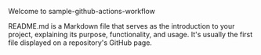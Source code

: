 Welcome to sample-github-actions-workflow

README.md is a Markdown file that serves as the introduction to your project, explaining its purpose, functionality, and usage. It's usually the first file displayed on a repository's GitHub page.